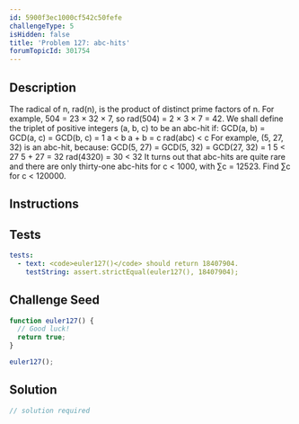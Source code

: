 ```yaml
---
id: 5900f3ec1000cf542c50fefe
challengeType: 5
isHidden: false
title: 'Problem 127: abc-hits'
forumTopicId: 301754
---
```


## Description
<section id='description'>
The radical of n, rad(n), is the product of distinct prime factors of n. For example, 504 = 23 × 32 × 7, so rad(504) = 2 × 3 × 7 = 42.
We shall define the triplet of positive integers (a, b, c) to be an abc-hit if:
GCD(a, b) = GCD(a, c) = GCD(b, c) = 1
a < b
a + b = c
rad(abc) < c
For example, (5, 27, 32) is an abc-hit, because:
GCD(5, 27) = GCD(5, 32) = GCD(27, 32) = 1
5 < 27
5 + 27 = 32
rad(4320) = 30 < 32
It turns out that abc-hits are quite rare and there are only thirty-one abc-hits for c < 1000, with ∑c = 12523.
Find ∑c for c < 120000.
</section>

## Instructions
<section id='instructions'>

</section>

## Tests
<section id='tests'>

```yml
tests:
  - text: <code>euler127()</code> should return 18407904.
    testString: assert.strictEqual(euler127(), 18407904);

```

</section>

## Challenge Seed
<section id='challengeSeed'>

<div id='js-seed'>

```js
function euler127() {
  // Good luck!
  return true;
}

euler127();
```

</div>



</section>

## Solution
<section id='solution'>

```js
// solution required
```

</section>
